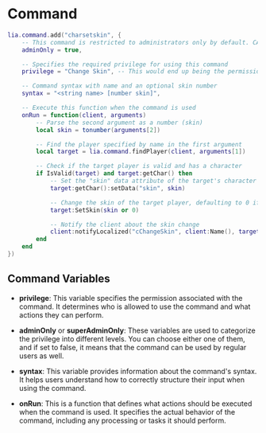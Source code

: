 # Command

```lua
lia.command.add("charsetskin", {
    -- This command is restricted to administrators only by default. CAMI can change this
    adminOnly = true,

    -- Specifies the required privilege for using this command
    privilege = "Change Skin", -- This would end up being the permission "Commands - Change Skin"

    -- Command syntax with name and an optional skin number
    syntax = "<string name> [number skin]",

    -- Execute this function when the command is used
    onRun = function(client, arguments)
        -- Parse the second argument as a number (skin)
        local skin = tonumber(arguments[2])

        -- Find the player specified by name in the first argument
        local target = lia.command.findPlayer(client, arguments[1])

        -- Check if the target player is valid and has a character
        if IsValid(target) and target:getChar() then
            -- Set the "skin" data attribute of the target's character
            target:getChar():setData("skin", skin)

            -- Change the skin of the target player, defaulting to 0 if skin is not provided
            target:SetSkin(skin or 0)

            -- Notify the client about the skin change
            client:notifyLocalized("cChangeSkin", client:Name(), target:Name(), skin or 0)
        end
    end
})

```

## Command Variables

- **privilege**: This variable specifies the permission associated with the command. It determines who is allowed to use the command and what actions they can perform.

- **adminOnly** or **superAdminOnly**: These variables are used to categorize the privilege into different levels. You can choose either one of them, and if set to false, it means that the command can be used by regular users as well.

- **syntax**: This variable provides information about the command's syntax. It helps users understand how to correctly structure their input when using the command.

- **onRun**: This is a function that defines what actions should be executed when the command is used. It specifies the actual behavior of the command, including any processing or tasks it should perform.
